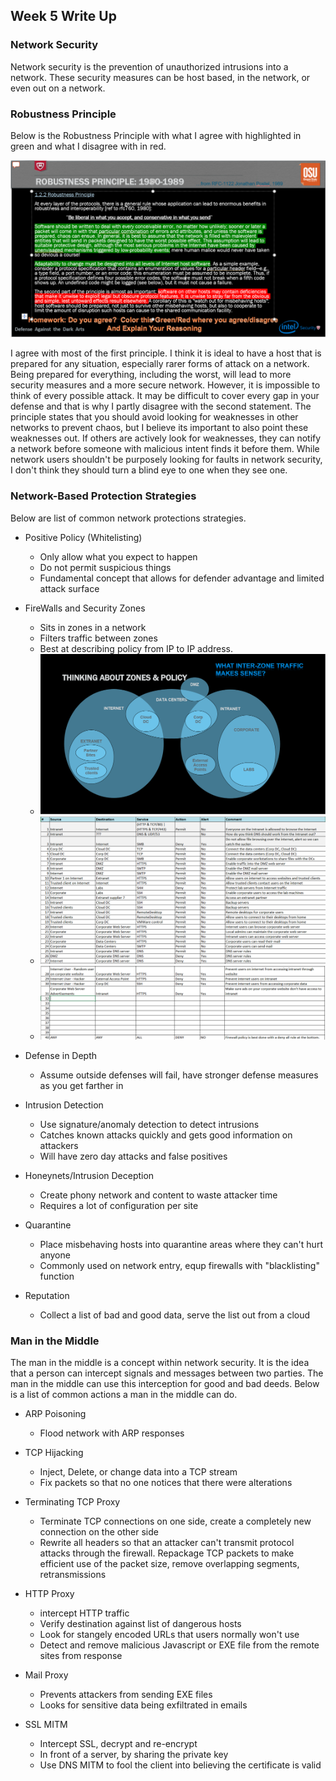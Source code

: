 ## Week 5 Write Up

### Network Security
Network security is the prevention of unauthorized intrusions into a network.  These security measures can be host based, in the network, or even out on a network.  

### Robustness Principle
Below is the Robustness Principle with what I agree with highlighted in green and what I disagree with in red.

![](images/image1.PNG)

I agree with most of the first principle.  I think it is ideal to have a host that is prepared for any situation, especially rarer forms of attack on a network.  Being prepared for everything, including the worst, will lead to more security measures and a more secure network.  However, it is impossible to think of every possible attack.  It may be difficult to cover every gap in your defense and that is why I partly disagree with the second statement.  The principle states that you should avoid looking for weaknesses in other networks to prevent chaos, but I believe its important to also point these weaknesses out.  If others are actively look for weaknesses, they can notify a network before someone with malicious intent finds it before them.  While network users shouldn't be purposely looking for faults in network security, I don't think they should turn a blind eye to one when they see one.

### Network-Based Protection Strategies
Below are list of common network protections strategies.

* Positive Policy (Whitelisting)
  * Only allow what you expect to happen
  * Do not permit suspicious things
  * Fundamental concept that allows for defender advantage and limited attack surface

* FireWalls and Security Zones
  * Sits in zones in a network
  * Filters traffic between zones
  * Best at describing policy from IP to IP address.
  * ![](images/image2.PNG)
  * ![](images/image3.PNG)
  * ![](images/image4.PNG)
  
* Defense in Depth
  * Assume outside defenses will fail, have stronger defense measures as you get farther in
  
* Intrusion Detection
  * Use signature/anomaly detection to detect intrusions
  * Catches known attacks quickly and gets good information on attackers
  * Will have zero day attacks and false positives
 
* Honeynets/Intrusion Deception
  * Create phony network and content to waste attacker time
  * Requires a lot of configuration per site

* Quarantine
  * Place misbehaving hosts into quarantine areas where they can't hurt anyone
  * Commonly used on network entry, equp firewalls with "blacklisting" function

* Reputation
  * Collect a list of bad and good data, serve the list out from a cloud
  
### Man in the Middle
The man in the middle is a concept within network security.  It is the idea that a person can intercept signals and messages between two parties.  The man in the middle can use this interception for good and bad deeds.  Below is a list of common actions a man in the middle can do.

* ARP Poisoning
  * Flood network with ARP responses
 
* TCP Hijacking
  * Inject, Delete, or change data into a TCP stream
  * Fix packets so that no one notices that there were alterations
 
* Terminating TCP Proxy
  * Terminate TCP connections on one side, create a completely new connection on the other side
  * Rewrite all headers so that an attacker can't transmit protocol attacks through the firewall.  Repackage TCP packets to make efficient use of the packet size, remove overlapping segments, retransmissions
 
* HTTP Proxy
  * intercept HTTP traffic
  * Verify destination against list of dangerous hosts
  * Look for stangely encoded URLs that users normally won't use
  * Detect and remove malicious Javascript or EXE file from the remote sites from response
 
* Mail Proxy
  * Prevents attackers from sending EXE files
  * Looks for sensitive data being exfiltrated in emails
 
* SSL MITM
  * Intercept SSL, decrypt and re-encrypt
  * In front of a server, by sharing the private key
  * Use DNS MITM to fool the client into believing the certificate is valid
 
